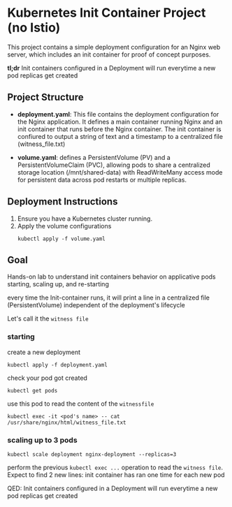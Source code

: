 # Kubernetes Init Container Project (no Istio)

This project contains a simple deployment configuration for an Nginx web
server, which includes an init container for proof of concept purposes.

__tl;dr__
Init containers configured in a Deployment will run everytime a new pod replicas get created

## Project Structure

- **deployment.yaml**: This file contains the deployment
  configuration for the Nginx application. It defines a main container running
  Nginx and an init container that runs before the Nginx container. The init
  container is confiured to output a string of text and a timestamp to a
  centralized file (witness_file.txt)

- **volume.yaml**: defines a PersistentVolume (PV) and a PersistentVolumeClaim (PVC), allowing pods to share a centralized storage location (/mnt/shared-data) with ReadWriteMany access mode for persistent data across pod restarts or multiple replicas.

## Deployment Instructions

1. Ensure you have a Kubernetes cluster running.
2. Apply the volume configurations
   ```
   kubectl apply -f volume.yaml
   ```

## Goal

Hands-on lab to understand init containers behavior on applicative pods
starting, scaling up, and re-starting

every time the Init-container runs, it will print a line in a centralized file
(PersistentVolume) independent of the deployment's lifecycle

Let's call it the `witness file`


### starting

create a new deployment
```
kubectl apply -f deployment.yaml
```

check your pod got created
```
kubectl get pods
```

use this pod to read the content of the `witnessfile`

```
kubectl exec -it <pod's name> -- cat /usr/share/nginx/html/witness_file.txt
```

### scaling up to 3 pods

```
kubectl scale deployment nginx-deployment --replicas=3
```

perform the previous `kubectl exec ...` operation to read the `witness file`.
Expect to find 2 new lines: init container has ran one time for each new pod

QED: Init containers configured in a Deployment will run everytime a new pod replicas get created

